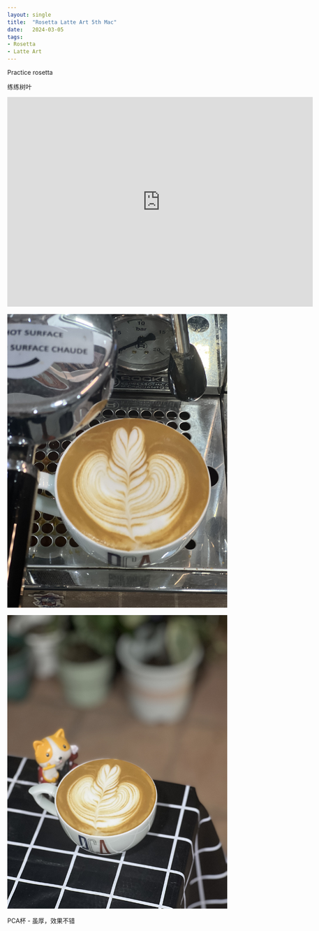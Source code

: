 ```yaml
---
layout: single
title:  "Rosetta Latte Art 5th Mac"
date:   2024-03-05
tags:
- Rosetta
- Latte Art
---
```



Practice rosetta

练练树叶


<div class="embed-container">
  <iframe
      src="https://www.youtube.com/embed/rUC7xX_Gcm4"
      width="700"
      height="480"
      frameborder="0"
      allowfullscreen="true">
  </iframe>
</div>



![](/assets/img/2024/03/05/IMG_4142.jpg)

![](/assets/img/2024/03/05/IMG_4145.jpg)


PCA杯 - 虽厚，效果不错
